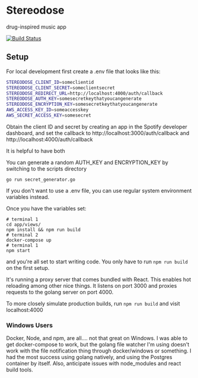# Stereodose

drug-inspired music app

[![Build Status](https://travis-ci.org/briansimoni/stereodose.svg?branch=master)](https://travis-ci.org/briansimoni/stereodose)

## Setup

For local development first create a .env file that looks like this:

```bash
STEREODOSE_CLIENT_ID=someclientid
STEREODOSE_CLIENT_SECRET=someclientsecret
STEREODOSE_REDIRECT_URL=http://localhost:4000/auth/callback
STEREODOSE_AUTH_KEY=somesecretkeythatyoucangenerate
STEREODOSE_ENCRYPTION_KEY=somesecretkeythatyoucangenerate
AWS_ACCESS_KEY_ID=someaccesskey
AWS_SECRET_ACCESS_KEY=somesecret
```

Obtain the client ID and secret by creating an app in the Spotify developer dashboard, and set the callback to http://localhost:3000/auth/callback
and
http://localhost:4000/auth/callback

It is helpful to have both

You can generate a random AUTH_KEY and ENCRYPTION_KEY by switching to the scripts directory

`go run secret_generator.go`

If you don't want to use a .env file, you can use regular system environment variables instead.

Once you have the variables set:
```
# terminal 1
cd app/views/
npm install && npm run build
# terminal 2
docker-compose up
# terminal 1
npm start
```
and you're all set to start writing code. You only have to run `npm run build` on the first setup.

It's running a proxy server that comes bundled with React. This enables hot reloading among other nice things. It listens on port 3000 and proxies requests to the golang server on port 4000.

To more closely simulate production builds, run `npm run build` and visit localhost:4000

### Windows Users
Docker, Node, and npm, are all.... not that great on Windows. I was able to get docker-compose to work, but the golang file watcher I'm using doesn't work with the file notification thing through docker/windows or something. I had the most success using golang natively, and using the Postgres container by itself. Also, anticipate issues with node_modules and react build tools.
